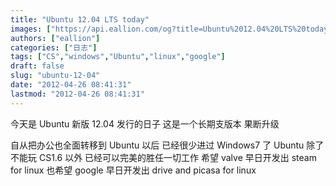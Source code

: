 ```yaml
---
title: "Ubuntu 12.04 LTS today"
images: ["https://api.eallion.com/og?title=Ubuntu%2012.04%20LTS%20today"]
authors: ["eallion"]
categories: ["日志"]
tags: ["CS","windows","Ubuntu","linux","google"]
draft: false
slug: "ubuntu-12-04"
date: "2012-04-26 08:41:31"
lastmod: "2012-04-26 08:41:31"
---
```


今天是 Ubuntu 新版 12.04 发行的日子
这是一个长期支版本
果断升级

自从把办公也全面转移到 Ubuntu 以后
已经很少进过 Windows7 了
Ubuntu 除了不能玩 CS1.6 以外
已经可以完美的胜任一切工作
希望 valve 早日开发出 steam for linux
也希望 google 早日开发出 drive and picasa for linux
